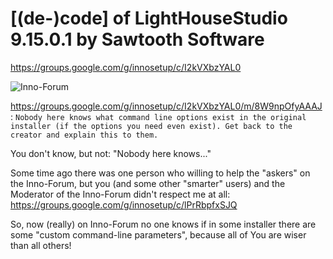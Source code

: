 # [(de-)code] of LightHouseStudio 9.15.0.1 by Sawtooth Software
https://groups.google.com/g/innosetup/c/I2kVXbzYAL0

![Inno-Forum](https://user-images.githubusercontent.com/61757638/233382696-42e3c21e-5aac-4e94-9289-ca44fb59afc9.png)

https://groups.google.com/g/innosetup/c/I2kVXbzYAL0/m/8W9npOfyAAAJ :
`Nobody here knows what command line options exist in the original installer (if the options you need even exist). Get back to the creator and explain this to them.`

You don't know, but not: "Nobody here knows..."

Some time ago there was one person who willing to help the "askers" on the Inno-Forum, but you (and some other "smarter" users) and the Moderator of the Inno-Forum didn't respect me at all: https://groups.google.com/g/innosetup/c/lPrRbpfxSJQ

So, now (really) on Inno-Forum no one knows if in some installer there are some "custom command-line parameters", because all of You are wiser than all others!
